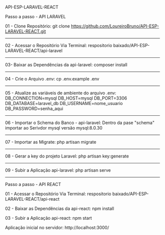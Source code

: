 API-ESP-LARAVEL-REACT

Passo a passo  - API LARAVEL 

01 - Clone Repositório:
git clone https://github.com/LoureiroBruno/API-ESP-LARAVEL-REACT.git

---------------------------------------------------------------------

02 - Acessar o Repositório Via Terminal:
respositorio baixado/API-ESP-LARAVEL-REACT/api-laravel

--------------------------------------------------------------------- 

03- Baixar as Dependências da api-laravel:
composer install

---------------------------------------------------------------------

04 - Crie o Arquivo .env:
cp .env.example .env

---------------------------------------------------------------------

05 - Atualize as variáveis de ambiente do arquivo .env:
DB_CONNECTION=mysql
DB_HOST=mysql
DB_PORT=3306
DB_DATABASE=laravel_db
DB_USERNAME=nome_usuario
DB_PASSWORD=senha_aqui

---------------------------------------------------------------------

06 - Importar o Schema do Banco - api-laravel:
Dentro da pase "schema"  importar ao Serivdor mysql versão mysql:8.0.30

---------------------------------------------------------------------

07 - Importar as Migrate:
php artisan migrate

---------------------------------------------------------------------

08 - Gerar a key do projeto Laravel:
php artisan key:generate

---------------------------------------------------------------------

09 - Subir a Aplicação api-laravel:
php artisan serve

---------------------------------------------------------------------


Passo a passo  - API REACT 

01 - Acessar o Repositório Via Terminal:
respositorio baixado/API-ESP-LARAVEL-REACT/api-react

02 - Baixar as Dependências da api-react:
npm install

03 - Subir a Aplicação api-react:
npm start

Aplicação inicial no servidor:
http://localhost:3000/
